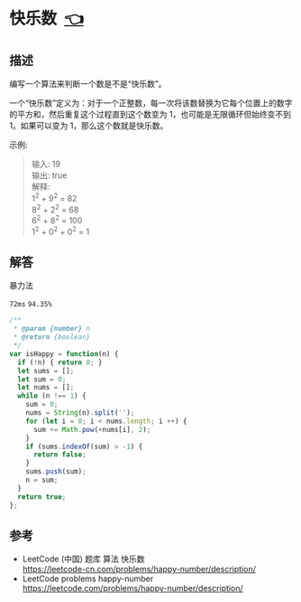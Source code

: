 # <a id="happyNumber"></a>快乐数&nbsp;&nbsp;[:point_left:][readme.problemSet.algorithm.happyNumber] #

## 描述 ##

编写一个算法来判断一个数是不是“快乐数”。

一个“快乐数”定义为：对于一个正整数，每一次将该数替换为它每个位置上的数字的平方和，然后重复这个过程直到这个数变为 1，也可能是无限循环但始终变不到 1。如果可以变为 1，那么这个数就是快乐数。

示例:

> 输入: 19  
> 输出: true  
> 解释:  
> 1<sup>2</sup> + 9<sup>2</sup> = 82  
> 8<sup>2</sup> + 2<sup>2</sup> = 68  
> 6<sup>2</sup> + 8<sup>2</sup> = 100  
> 1<sup>2</sup> + 0<sup>2</sup> + 0<sup>2</sup> = 1

## 解答 ##

暴力法

`72ms` `94.35%`

```javascript
/**
 * @param {number} n
 * @return {boolean}
 */
var isHappy = function(n) {
  if (!n) { return 0; }
  let sums = [];
  let sum = 0;
  let nums = [];
  while (n !== 1) {
    sum = 0;
    nums = String(n).split('');
    for (let i = 0; i < nums.length; i ++) {
      sum += Math.pow(+nums[i], 2);
    }
    if (sums.indexOf(sum) > -1) {
      return false;
    }
    sums.push(sum);
    n = sum;
  }
  return true;
};
```

## 参考 ##

* LeetCode (中国) 题库 算法 快乐数  
  <https://leetcode-cn.com/problems/happy-number/description/>
* LeetCode problems happy-number  
  <https://leetcode.com/problems/happy-number/description/>

<!-- 链接 开始 -->
[readme.problemSet.algorithm.happyNumber]: ../../README.md#problemSet.algorithm.happyNumber "README"
<!-- 链接 结束 -->
